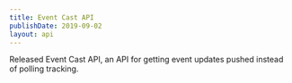```yaml
---
title: Event Cast API
publishDate: 2019-09-02
layout: api
---
```


Released Event Cast API, an API for getting event updates pushed instead of
polling tracking.
